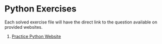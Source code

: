 # Python Exercises 
Each solved exercise file will have the direct link to the question available on provided websites.
1. [Practice Python Website](https://www.practicepython.org/)

